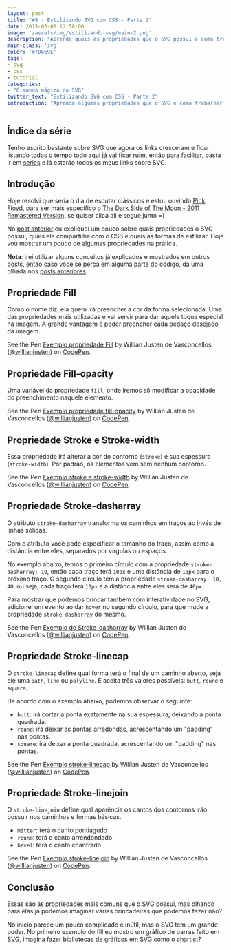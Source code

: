 ```yaml
---
layout: post
title: "#8 - Estilizando SVG com CSS - Parte 2"
date: 2015-03-08 12:58:00
image: '/assets/img/estilizando-svg/main-2.png'
description: "Aprenda quais as propriedades que o SVG possui e como trabalhar com elas."
main-class: 'svg'
color: '#7D669E'
tags:
- svg
- css
- tutorial
categories:
- "O mundo mágico do SVG"
twitter_text: "Estilizando SVG com CSS - Parte 2"
introduction: "Aprenda algumas propriedades que o SVG e como trabalhar com elas."
---
```


## Índice da série

Tenho escrito bastante sobre SVG que agora os links cresceram e ficar listando todos o tempo todo aqui já vai ficar ruim, então para facilitar, basta ir em [series](http://willianjusten.com.br/series/) e lá estarão todos os meus links sobre SVG.

## Introdução

Hoje resolvi que seria o dia de escutar clássicos e estou ouvindo [Pink Floyd](http://www.pinkfloyd.com/), para ser mais específico o [The Dark Side of The Moon - 2011 Remastered Version](http://open.spotify.com/album/3a0UOgDWw2pTajw85QPMiz), se quiser clica ali e segue junto =)

No [post anterior](http://willianjusten.com.br/estilizando-svg-com-css-parte-1/) eu expliquei um pouco sobre quais propriedades o SVG possui, quais ele compartilha com o CSS e quais as formas de estilizar. Hoje vou mostrar um pouco de algumas propriedades na prática.

**Nota**: irei utilizar alguns conceitos já explicados e mostrados em outros posts, então caso você se perca em alguma parte do código, dá uma olhada nos [posts anteriores](http://willianjusten.com.br/series/)

## Propriedade Fill

Como o nome diz, ela quem irá preencher a cor da forma selecionada. Uma das propriedades mais utilizadas e vai servir para dar aquele toque especial na imagem. A grande vantagem é poder preencher cada pedaço desejado da imagem.

<p data-height="266" data-theme-id="11319" data-slug-hash="azaERB" data-default-tab="result" data-user="willianjusten" class='codepen'>See the Pen <a href='http://codepen.io/willianjusten/pen/azaERB/'>Exemplo propriedade Fill</a> by Willian Justen de Vasconcellos (<a href='http://codepen.io/willianjusten'>@willianjusten</a>) on <a href='http://codepen.io'>CodePen</a>.</p>
<script src="//assets.codepen.io/assets/embed/ei.js"></script>

## Propriedade Fill-opacity

Uma variável da propriedade `fill`, onde iremos só modificar a opacidade do preenchimento naquele elemento.

<p data-height="266" data-theme-id="11319" data-slug-hash="pvOaNg" data-default-tab="result" data-user="willianjusten" class='codepen'>See the Pen <a href='http://codepen.io/willianjusten/pen/pvOaNg/'>Exemplo propriedade fill-opacity</a> by Willian Justen de Vasconcellos (<a href='http://codepen.io/willianjusten'>@willianjusten</a>) on <a href='http://codepen.io'>CodePen</a>.</p>
<script src="//assets.codepen.io/assets/embed/ei.js"></script>

## Propriedade Stroke e Stroke-width

Essa propriedade irá alterar a cor do contorno (`stroke`) e sua espessura (`stroke-width`). Por padrão, os elementos vem sem nenhum contorno.

<p data-height="266" data-theme-id="11319" data-slug-hash="VYGQpB" data-default-tab="result" data-user="willianjusten" class='codepen'>See the Pen <a href='http://codepen.io/willianjusten/pen/VYGQpB/'>Exemplo stroke e stroke-width</a> by Willian Justen de Vasconcellos (<a href='http://codepen.io/willianjusten'>@willianjusten</a>) on <a href='http://codepen.io'>CodePen</a>.</p>
<script src="//assets.codepen.io/assets/embed/ei.js"></script>

## Propriedade Stroke-dasharray

O atributo `stroke-dasharray` transforma os caminhos em traços ao invés de linhas sólidas.

Com o atributo você pode especificar o tamanho do traço, assim como a distância entre eles, separados por vírgulas ou espaços.

No exemplo abaixo, temos o primeiro círculo com a propriedade `stroke-dasharray: 10`, então cada traço terá `10px` e uma distância de `10px` para o próximo traço. O segundo círculo tem a propriedade `stroke-dasharray: 10, 40`, ou seja, cada traço terá `10px` e a distância entre eles será de `40px`.

Para mostrar que podemos brincar também com interatividade no SVG, adicionei um evento ao dar `hover` no segundo círculo, para que mude a propriedade `stroke-dasharray` do mesmo.

<p data-height="266" data-theme-id="11319" data-slug-hash="KwxQqz" data-default-tab="result" data-user="willianjusten" class='codepen'>See the Pen <a href='http://codepen.io/willianjusten/pen/KwxQqz/'>Exemplo do Stroke-dasharray</a> by Willian Justen de Vasconcellos (<a href='http://codepen.io/willianjusten'>@willianjusten</a>) on <a href='http://codepen.io'>CodePen</a>.</p>
<script src="//assets.codepen.io/assets/embed/ei.js"></script>

## Propriedade Stroke-linecap

O `stroke-linecap` define qual forma terá o final de um caminho aberto, seja ele uma `path`, `line` ou `polyline`. E aceita três valores possíveis: `butt`, `round` e `square`.

De acordo com o exemplo abaixo, podemos observar o seguinte:

* `butt`: irá cortar a ponta exatamente na sua espessura, deixando a ponta quadrada.
* `round`: irá deixar as pontas arredondas, acrescentando um "padding" nas pontas.
* `square`: irá deixar a ponta quadrada, acrescentando um "padding" nas pontas.

<p data-height="266" data-theme-id="11319" data-slug-hash="raZJYw" data-default-tab="result" data-user="willianjusten" class='codepen'>See the Pen <a href='http://codepen.io/willianjusten/pen/raZJYw/'>Exemplo stroke-linecap</a> by Willian Justen de Vasconcellos (<a href='http://codepen.io/willianjusten'>@willianjusten</a>) on <a href='http://codepen.io'>CodePen</a>.</p>
<script src="//assets.codepen.io/assets/embed/ei.js"></script>

## Propriedade Stroke-linejoin

O `stroke-linejoin` define qual aparência os cantos dos contornos irão possuir nos caminhos e formas básicas.

* `mitter`: terá o canto pontiagudo
* `round`: terá o canto arrendondado
* `bevel`: terá o canto chanfrado

<p data-height="266" data-theme-id="11319" data-slug-hash="MYqQQp" data-default-tab="result" data-user="willianjusten" class='codepen'>See the Pen <a href='http://codepen.io/willianjusten/pen/MYqQQp/'>Exemplo stroke-linejoin</a> by Willian Justen de Vasconcellos (<a href='http://codepen.io/willianjusten'>@willianjusten</a>) on <a href='http://codepen.io'>CodePen</a>.</p>
<script src="//assets.codepen.io/assets/embed/ei.js"></script>

## Conclusão

Essas são as propriedades mais comuns que o SVG possui, mas olhando para elas já podemos imaginar várias brincadeiras que podemos fazer não?

No início parece um pouco complicado e inútil, mas o SVG tem um grande poder. No primeiro exemplo do fill eu mostro um gráfico de barras feito em SVG, imagina fazer bibliotecas de gráficos em SVG como o [chartist](http://gionkunz.github.io/chartist-js/)?
